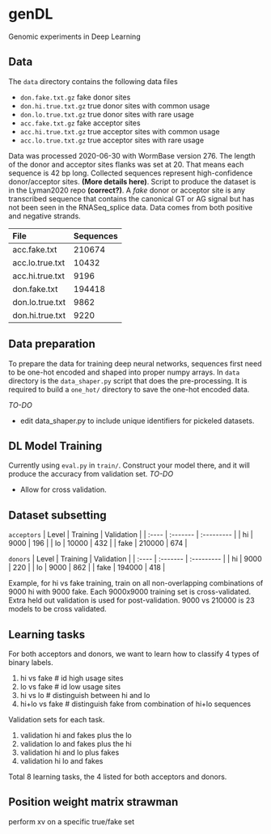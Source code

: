 genDL
=======

Genomic experiments in Deep Learning

## Data ##

The `data` directory contains the following data files

* `don.fake.txt.gz` fake donor sites
* `don.hi.true.txt.gz` true donor sites with common usage
* `don.lo.true.txt.gz` true donor sites with rare usage
* `acc.fake.txt.gz` fake acceptor sites
* `acc.hi.true.txt.gz` true acceptor sites with common usage
* `acc.lo.true.txt.gz` true acceptor sites with rare usage

Data was processed 2020-06-30 with WormBase version 276. The length of
the donor and acceptor sites flanks was set at 20. That means each
sequence is 42 bp long. Collected sequences represent high-confidence
donor/acceptor sites. **(More details here)**. Script to produce the dataset
is in the Lyman2020 repo **(correct?)**. A _fake_ donor or acceptor
site is any transcribed sequence that contains the canonical GT or AG signal
but has not been seen in the RNASeq_splice data. Data comes from both
positive and negative strands.

| File            | Sequences |
|:----------------|:----------|
| acc.fake.txt    |  210674   |
| acc.lo.true.txt |   10432   |
| acc.hi.true.txt |    9196   |
| don.fake.txt    |  194418   |
| don.lo.true.txt |    9862   |
| don.hi.true.txt |    9220   |

## Data preparation ##

To prepare the data for training deep neural networks, sequences first need
to be one-hot encoded and shaped into proper numpy arrays. In `data` directory 
is the `data_shaper.py` script that does the pre-processing. It is required to
build a `one_hot/` directory to save the one-hot encoded data.

*TO-DO*
+ edit data_shaper.py to include unique identifiers for pickeled datasets.  

## DL Model Training ##

Currently using `eval.py` in `train/`. Construct your model there, and it will
produce the accuracy from validation set. 
*TO-DO*
+ Allow for cross validation. 

## Dataset subsetting ##

`acceptors`
| Level | Training | Validation |
| :---- | :------- | :--------- |
| hi    | 9000     | 196        |
| lo    | 10000    | 432        |
| fake  | 210000   | 674        |

`donors`
| Level | Training | Validation |
| :---- | :------- | :--------- |
| hi    | 9000     | 220        |
| lo    | 9000     | 862        |
| fake  | 194000   | 418        |

Example, for hi vs fake training, train on all non-overlapping combinations
of 9000 hi with 9000 fake. Each 9000x9000 training set is cross-validated. 
Extra held out validation is used for post-validation. 
9000 vs 210000 is 23 models to be cross validated. 

## Learning tasks ##

For both acceptors and donors, we want to learn how to classify 4 types of
binary labels. 

1. hi vs fake # id high usage sites
2. lo vs fake # id low usage sites
3. hi vs lo   # distinguish between hi and lo
4. hi+lo vs fake # distinguish fake from combination of hi+lo sequences

Validation sets for each task. 
1. validation hi and fakes plus the lo 
2. validation lo and fakes plus the hi
3. validation hi and lo plus fakes
4. validation hi lo and fakes

Total 8 learning tasks, the 4 listed for both acceptors and donors.

## Position weight matrix strawman ##

perform xv on a specific true/fake set





















































